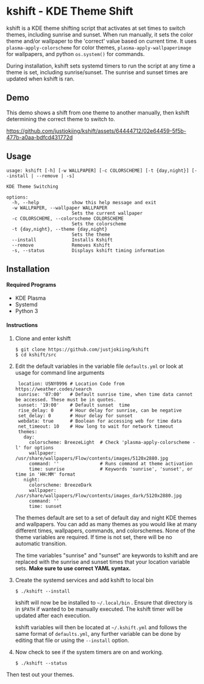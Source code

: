 # kshift - KDE Theme Shift

 kshift is a KDE theme shifting script that activates at set times to switch themes, including sunrise and sunset. When run manually, it sets the color theme and/or wallpaper to the 'correct' value based on current time. It uses `plasma-apply-colorscheme` for color themes, `plasma-apply-wallpaperimage` for wallpapers, and python `os.system()` for commands.

 During installation, kshift sets systemd timers to run the script at any time a theme is set, including sunrise/sunset.
 The sunrise and sunset times are updated when kshift is ran.

## Demo

This demo shows a shift from one theme to another manually, then kshift determining the correct theme to switch to.

https://github.com/justjokiing/kshift/assets/64444712/02e64459-5f5b-477b-a0aa-bdfcd431772d


## Usage

    usage: kshift [-h] [-w WALLPAPER] [-c COLORSCHEME] [-t {day,night}] [--install | --remove | -s]

    KDE Theme Switching

    options:
      -h, --help            show this help message and exit
      -w WALLPAPER, --wallpaper WALLPAPER
                            Sets the current wallpaper
      -c COLORSCHEME, --colorscheme COLORSCHEME
                            Sets the colorscheme
      -t {day,night}, --theme {day,night}
                            Sets the theme
      --install             Installs Kshift
      --remove              Removes Kshift
      -s, --status          Displays kshift timing information

## Installation

#### Required Programs
* KDE Plasma
* Systemd
* Python 3

#### Instructions

1. Clone and enter kshift
    ```
    $ git clone https://github.com/justjokiing/kshift
    $ cd kshift/src
    ```
2. Edit the default variables in the variable file `defaults.yml` or look at usage for command line arguments    
   ```
    location: USNY0996 # Location Code from https://weather.codes/search
    sunrise: '07:00'   # Default sunrise time, when time data cannot be accessed. These must be in quotes.
    sunset: '19:00'    # Default sunset  time
    rise_delay: 0      # Hour delay for sunrise, can be negative
    set_delay: 0       # Hour delay for sunset
    webdata: true      # Boolean for accessing web for time data
    net_timeout: 10    # How long to wait for network timeout
    themes:
      day:
        colorscheme: BreezeLight  # Check 'plasma-apply-colorscheme -l' for options
        wallpaper: /usr/share/wallpapers/Flow/contents/images/5120x2880.jpg
        command: ''               # Runs command at theme activation
        time: sunrise             # Keywords 'sunrise', 'sunset', or time in 'HH:MM' format
      night:
        colorscheme: BreezeDark
        wallpaper: /usr/share/wallpapers/Flow/contents/images_dark/5120x2880.jpg
        command: ''
        time: sunset
   ```
	The themes default are set to a set of default day and night KDE themes and wallpapers. You can add as many themes as you would like at many different times, wallpapers, commands, and colorschemes. None of the theme variables are required. If time is not set, there will be no automatic transition.
    
    The time variables "sunrise" and "sunset" are keywords to kshift and are replaced with the sunrise and sunset times that your location variable sets. __Make sure to use correct YAML syntax.__


3. Create the systemd services and add kshift to local bin
    ```
    $ ./kshift --install
    ```

    kshift will now be be installed to `~/.local/bin` . Ensure that directory is in `$PATH` if wanted to be manually executed. The kshift timer will be updated after each execution. 

    kshift variables will then be located at `~/.kshift.yml` and follows the same format of `defaults.yml`, any further variable can be done by editing that file or using the `--install` option.

4. Now check to see if the system timers are on and working.
    ```
    $ ./kshift --status
    ```
  Then test out your themes.
